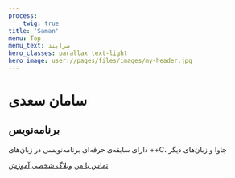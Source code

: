 ```yaml
---
process:
    twig: true
title: 'Saman'
menu: Top
menu_text: سرایند
hero_classes: parallax text-light
hero_image: user://pages/files/images/my-header.jpg
---
```


# سامان سعدی
## برنامه‌نویس

دارای سابقه‌ی حرفه‌ای برنامه‌نویسی در زبان‌های ++C، جاوا و زبان‌های دیگر

[تماس با من](https://www.linkedin.com/in/samansaadi?classes=btn,btn-primary,btn-lg)
[وبلاگ شخصی](/blog?classes=btn,btn-primary,btn-lg)
[آموزش](/tutorial?classes=btn,btn-primary,btn-lg)
